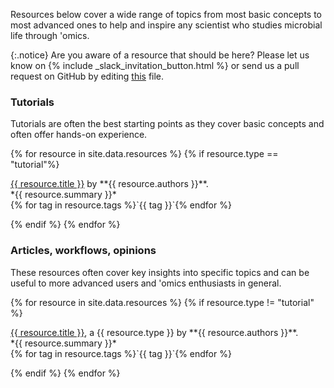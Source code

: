 Resources below cover a wide range of topics from most basic concepts to most advanced ones to help and inspire any scientist who studies microbial life through 'omics.

{:.notice}
Are you aware of a resource that should be here? Please let us know on {% include _slack_invitation_button.html %} or send us a pull request on GitHub by editing [this](https://github.com/merenlab/anvio.org/blob/main/_data/resources.yaml) file.

### Tutorials

Tutorials are often the best starting points as they cover basic concepts and often offer hands-on experience.

{% for resource in site.data.resources %}
{% if resource.type == "tutorial"%}
<p markdown="1">
<a href="{{ resource.url }}" target="_blank">{{ resource.title }}</a> by **{{ resource.authors }}**.<br />
*{{ resource.summary }}* <br />
{% for tag in resource.tags %}<span class="tags" id="{{ tag }}">`{{ tag }}`</span>{% endfor %}
</p>
{% endif %}
{% endfor %}

### Articles, workflows, opinions

These resources often cover key insights into specific topics and can be useful to more advanced users and 'omics enthusiasts in general.

{% for resource in site.data.resources %}
{% if resource.type != "tutorial" %}
<p markdown="1">
<a href="{{ resource.url }}" target="_blank">{{ resource.title }}</a>, a {{ resource.type }} by **{{ resource.authors }}**.<br />
*{{ resource.summary }}* <br />
{% for tag in resource.tags %}<span class="tags" id="{{ tag }}">`{{ tag }}`</span>{% endfor %}
</p>
{% endif %}
{% endfor %}
